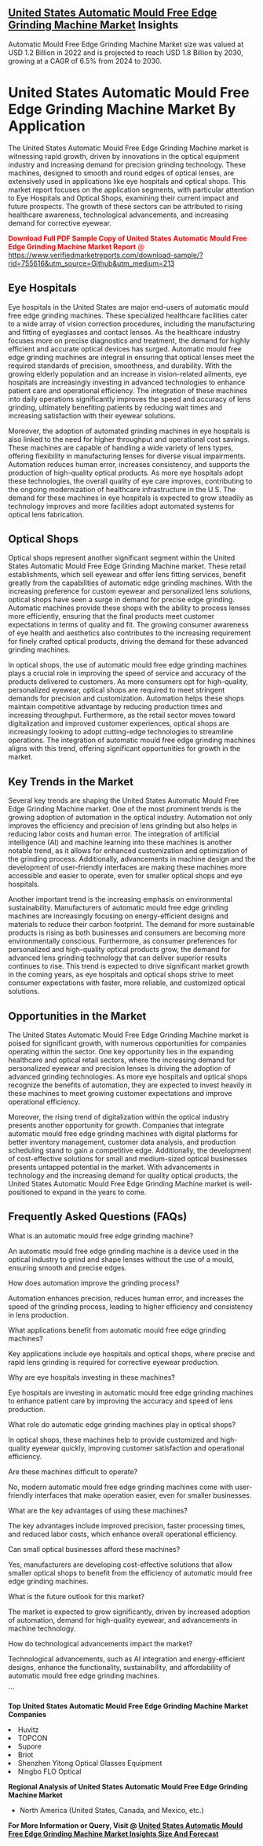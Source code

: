 <h2><a href="https://www.verifiedmarketreports.com/download-sample/?rid=755616&amp;utm_source=Github&amp;utm_medium=213" target="_blank">United States Automatic Mould Free Edge Grinding Machine Market</a> Insights</h2><p>Automatic Mould Free Edge Grinding Machine Market size was valued at USD 1.2 Billion in 2022 and is projected to reach USD 1.8 Billion by 2030, growing at a CAGR of 6.5% from 2024 to 2030.</p><p><h1>United States Automatic Mould Free Edge Grinding Machine Market By Application</h1><p>The United States Automatic Mould Free Edge Grinding Machine market is witnessing rapid growth, driven by innovations in the optical equipment industry and increasing demand for precision grinding technology. These machines, designed to smooth and round edges of optical lenses, are extensively used in applications like eye hospitals and optical shops. This market report focuses on the application segments, with particular attention to Eye Hospitals and Optical Shops, examining their current impact and future prospects. The growth of these sectors can be attributed to rising healthcare awareness, technological advancements, and increasing demand for corrective eyewear.</p><p><p><span class=""><span style="color: #ff0000;"><strong>Download Full PDF Sample Copy of United States Automatic Mould Free Edge Grinding Machine Market Report</strong> @ </span><a href="https://www.verifiedmarketreports.com/download-sample/?rid=755616&amp;utm_source=Github&amp;utm_medium=213" target="_blank">https://www.verifiedmarketreports.com/download-sample/?rid=755616&amp;utm_source=Github&amp;utm_medium=213</a></span></p></p><h2>Eye Hospitals</h2><p>Eye hospitals in the United States are major end-users of automatic mould free edge grinding machines. These specialized healthcare facilities cater to a wide array of vision correction procedures, including the manufacturing and fitting of eyeglasses and contact lenses. As the healthcare industry focuses more on precise diagnostics and treatment, the demand for highly efficient and accurate optical devices has surged. Automatic mould free edge grinding machines are integral in ensuring that optical lenses meet the required standards of precision, smoothness, and durability. With the growing elderly population and an increase in vision-related ailments, eye hospitals are increasingly investing in advanced technologies to enhance patient care and operational efficiency. The integration of these machines into daily operations significantly improves the speed and accuracy of lens grinding, ultimately benefiting patients by reducing wait times and increasing satisfaction with their eyewear solutions.</p><p>Moreover, the adoption of automated grinding machines in eye hospitals is also linked to the need for higher throughput and operational cost savings. These machines are capable of handling a wide variety of lens types, offering flexibility in manufacturing lenses for diverse visual impairments. Automation reduces human error, increases consistency, and supports the production of high-quality optical products. As more eye hospitals adopt these technologies, the overall quality of eye care improves, contributing to the ongoing modernization of healthcare infrastructure in the U.S. The demand for these machines in eye hospitals is expected to grow steadily as technology improves and more facilities adopt automated systems for optical lens fabrication.</p><h2>Optical Shops</h2><p>Optical shops represent another significant segment within the United States Automatic Mould Free Edge Grinding Machine market. These retail establishments, which sell eyewear and offer lens fitting services, benefit greatly from the capabilities of automatic edge grinding machines. With the increasing preference for custom eyewear and personalized lens solutions, optical shops have seen a surge in demand for precise edge grinding. Automatic machines provide these shops with the ability to process lenses more efficiently, ensuring that the final products meet customer expectations in terms of quality and fit. The growing consumer awareness of eye health and aesthetics also contributes to the increasing requirement for finely crafted optical products, driving the demand for these advanced grinding machines.</p><p>In optical shops, the use of automatic mould free edge grinding machines plays a crucial role in improving the speed of service and accuracy of the products delivered to customers. As more consumers opt for high-quality, personalized eyewear, optical shops are required to meet stringent demands for precision and customization. Automation helps these shops maintain competitive advantage by reducing production times and increasing throughput. Furthermore, as the retail sector moves toward digitalization and improved customer experiences, optical shops are increasingly looking to adopt cutting-edge technologies to streamline operations. The integration of automatic mould free edge grinding machines aligns with this trend, offering significant opportunities for growth in the market.</p><h2>Key Trends in the Market</h2><p>Several key trends are shaping the United States Automatic Mould Free Edge Grinding Machine market. One of the most prominent trends is the growing adoption of automation in the optical industry. Automation not only improves the efficiency and precision of lens grinding but also helps in reducing labor costs and human error. The integration of artificial intelligence (AI) and machine learning into these machines is another notable trend, as it allows for enhanced customization and optimization of the grinding process. Additionally, advancements in machine design and the development of user-friendly interfaces are making these machines more accessible and easier to operate, even for smaller optical shops and eye hospitals.</p><p>Another important trend is the increasing emphasis on environmental sustainability. Manufacturers of automatic mould free edge grinding machines are increasingly focusing on energy-efficient designs and materials to reduce their carbon footprint. The demand for more sustainable products is rising as both businesses and consumers are becoming more environmentally conscious. Furthermore, as consumer preferences for personalized and high-quality optical products grow, the demand for advanced lens grinding technology that can deliver superior results continues to rise. This trend is expected to drive significant market growth in the coming years, as eye hospitals and optical shops strive to meet consumer expectations with faster, more reliable, and customized optical solutions.</p><h2>Opportunities in the Market</h2><p>The United States Automatic Mould Free Edge Grinding Machine market is poised for significant growth, with numerous opportunities for companies operating within the sector. One key opportunity lies in the expanding healthcare and optical retail sectors, where the increasing demand for personalized eyewear and precision lenses is driving the adoption of advanced grinding technologies. As more eye hospitals and optical shops recognize the benefits of automation, they are expected to invest heavily in these machines to meet growing customer expectations and improve operational efficiency.</p><p>Moreover, the rising trend of digitalization within the optical industry presents another opportunity for growth. Companies that integrate automatic mould free edge grinding machines with digital platforms for better inventory management, customer data analysis, and production scheduling stand to gain a competitive edge. Additionally, the development of cost-effective solutions for small and medium-sized optical businesses presents untapped potential in the market. With advancements in technology and the increasing demand for quality optical products, the United States Automatic Mould Free Edge Grinding Machine market is well-positioned to expand in the years to come.</p><h2>Frequently Asked Questions (FAQs)</h2><p>What is an automatic mould free edge grinding machine?</p><p>An automatic mould free edge grinding machine is a device used in the optical industry to grind and shape lenses without the use of a mould, ensuring smooth and precise edges.</p><p>How does automation improve the grinding process?</p><p>Automation enhances precision, reduces human error, and increases the speed of the grinding process, leading to higher efficiency and consistency in lens production.</p><p>What applications benefit from automatic mould free edge grinding machines?</p><p>Key applications include eye hospitals and optical shops, where precise and rapid lens grinding is required for corrective eyewear production.</p><p>Why are eye hospitals investing in these machines?</p><p>Eye hospitals are investing in automatic mould free edge grinding machines to enhance patient care by improving the accuracy and speed of lens production.</p><p>What role do automatic edge grinding machines play in optical shops?</p><p>In optical shops, these machines help to provide customized and high-quality eyewear quickly, improving customer satisfaction and operational efficiency.</p><p>Are these machines difficult to operate?</p><p>No, modern automatic mould free edge grinding machines come with user-friendly interfaces that make operation easier, even for smaller businesses.</p><p>What are the key advantages of using these machines?</p><p>The key advantages include improved precision, faster processing times, and reduced labor costs, which enhance overall operational efficiency.</p><p>Can small optical businesses afford these machines?</p><p>Yes, manufacturers are developing cost-effective solutions that allow smaller optical shops to benefit from the efficiency of automatic mould free edge grinding machines.</p><p>What is the future outlook for this market?</p><p>The market is expected to grow significantly, driven by increased adoption of automation, demand for high-quality eyewear, and advancements in machine technology.</p><p>How do technological advancements impact the market?</p><p>Technological advancements, such as AI integration and energy-efficient designs, enhance the functionality, sustainability, and affordability of automatic mould free edge grinding machines.</p>```</p><p><strong>Top United States Automatic Mould Free Edge Grinding Machine Market Companies</strong></p><div data-test-id=""><p><li>Huvitz</li><li> TOPCON</li><li> Supore</li><li> Briot</li><li> Shenzhen Yitong Optical Glasses Equipment</li><li> Ningbo FLO Optical</li></p><div><strong>Regional Analysis of&nbsp;United States Automatic Mould Free Edge Grinding Machine Market</strong></div><ul><li dir="ltr"><p dir="ltr">North America&nbsp;(United States, Canada, and Mexico, etc.)</p></li></ul><p><strong>For More Information or Query, Visit @&nbsp;</strong><strong><a href="https://www.verifiedmarketreports.com/product/automatic-mould-free-edge-grinding-machine-market/?utm_source=Github&amp;utm_medium=213" target="_blank">United States Automatic Mould Free Edge Grinding Machine Market Insights Size And Forecast</a></strong></p></div>
